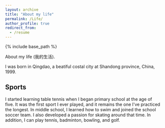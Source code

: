 ```yaml
---
layout: archive
title: "About my life"
permalink: /Life/
author_profile: true
redirect_from:
  - /resume
---
```


{% include base_path %}

About my life (我的生活).

I was born in Qingdao, a beatiful costal city at Shandong province, China, 1999.

## Sports
I started learning table tennis when I began primary school at the age of five. It was the first sport I ever played, and it remains the one I've practiced the longest. In middle school, I learned how to swim and joined the school soccer team. I also developed a passion for skating around that time. In addition, I can play tennis, badminton, bowling, and golf.

